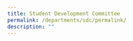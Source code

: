 ```yaml
---
title: Student Development Committee
permalink: /departments/sdc/permalink/
description: ""
---
```


